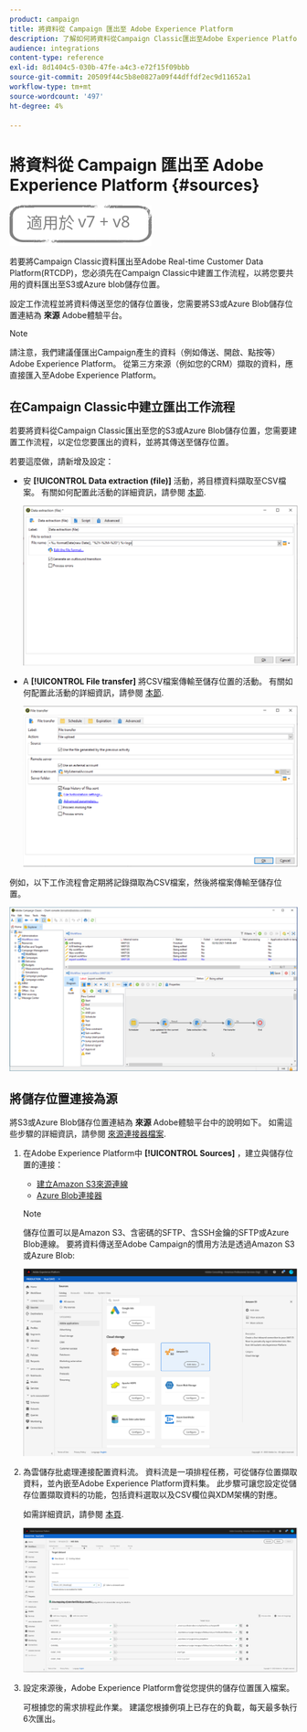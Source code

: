 ```yaml
---
product: campaign
title: 將資料從 Campaign 匯出至 Adobe Experience Platform
description: 了解如何將資料從Campaign Classic匯出至Adobe Experience Platform。
audience: integrations
content-type: reference
exl-id: 8d1404c5-030b-47fe-a4c3-e72f15f09bbb
source-git-commit: 20509f44c5b8e0827a09f44dffdf2ec9d11652a1
workflow-type: tm+mt
source-wordcount: '497'
ht-degree: 4%

---
```


# 將資料從 Campaign 匯出至 Adobe Experience Platform {#sources}

![](../../assets/common.svg)

若要將Campaign Classic資料匯出至Adobe Real-time Customer Data Platform(RTCDP)，您必須先在Campaign Classic中建置工作流程，以將您要共用的資料匯出至S3或Azure blob儲存位置。

設定工作流程並將資料傳送至您的儲存位置後，您需要將S3或Azure Blob儲存位置連結為 **來源** Adobe體驗平台。

>[!NOTE]
>
>請注意，我們建議僅匯出Campaign產生的資料（例如傳送、開啟、點按等） Adobe Experience Platform。 從第三方來源（例如您的CRM）擷取的資料，應直接匯入至Adobe Experience Platform。

## 在Campaign Classic中建立匯出工作流程

若要將資料從Campaign Classic匯出至您的S3或Azure Blob儲存位置，您需要建置工作流程，以定位您要匯出的資料，並將其傳送至儲存位置。

若要這麼做，請新增及設定：

* 安 **[!UICONTROL Data extraction (file)]** 活動，將目標資料擷取至CSV檔案。 有關如何配置此活動的詳細資訊，請參閱 [本節](../../workflow/using/extraction--file-.md).

   ![](assets/rtcdp-extract-file.png)

* A **[!UICONTROL File transfer]** 將CSV檔案傳輸至儲存位置的活動。 有關如何配置此活動的詳細資訊，請參閱 [本節](../../workflow/using/file-transfer.md).

   ![](assets/rtcdp-file-transfer.png)

例如，以下工作流程會定期將記錄擷取為CSV檔案，然後將檔案傳輸至儲存位置。

![](assets/aep-export.png)

## 將儲存位置連接為源

將S3或Azure Blob儲存位置連結為 **來源** Adobe體驗平台中的說明如下。 如需這些步驟的詳細資訊，請參閱 [來源連接器檔案](https://experienceleague.adobe.com/docs/experience-platform/sources/home.html?lang=zh-Hant).

1. 在Adobe Experience Platform中 **[!UICONTROL Sources]** ，建立與儲存位置的連接：

   * [建立Amazon S3來源連線](https://experienceleague.adobe.com/docs/experience-platform/sources/ui-tutorials/create/cloud-storage/s3.html)
   * [Azure Blob連接器](https://experienceleague.adobe.com/docs/experience-platform/sources/connectors/cloud-storage/blob.html)

   >[!NOTE]
   >
   >儲存位置可以是Amazon S3、含密碼的SFTP、含SSH金鑰的SFTP或Azure Blob連線。 要將資料傳送至Adobe Campaign的慣用方法是透過Amazon S3或Azure Blob:

   ![](assets/rtcdp-connector.png)

1. 為雲儲存批處理連接配置資料流。 資料流是一項排程任務，可從儲存位置擷取資料，並內嵌至Adobe Experience Platform資料集。 此步驟可讓您設定從儲存位置擷取資料的功能，包括資料選取以及CSV欄位與XDM架構的對應。

   如需詳細資訊，請參閱 [本頁](https://experienceleague.adobe.com/docs/experience-platform/sources/ui-tutorials/dataflow/cloud-storage.html).

   ![](assets/rtcdp-map-xdm.png)

1. 設定來源後，Adobe Experience Platform會從您提供的儲存位置匯入檔案。

   可根據您的需求排程此作業。 建議您根據例項上已存在的負載，每天最多執行6次匯出。

